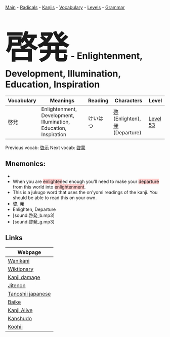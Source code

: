 <style> bigfont {font-size: 100px}</style>
[Main](../README.md) -
[Radicals](../radicals.md) -
[Kanjis](../kanjis.md) -
[Vocabulary](../vocabulary.md) -
[Levels](../levels.md) -
[Grammar](../grammar.md)
# <bigfont> 啓発</bigfont> - Enlightenment, Development, Illumination, Education, Inspiration 

| Vocabulary | Meanings | Reading | Characters | Level |
| --- | --- | --- | --- | --- |
| 啓発 | Enlightenment, Development, Illumination, Education, Inspiration | けいはつ |  [啓](../kanjis/啓.md) (Enlighten), [発](../kanjis/発.md) (Departure) | [Level 53](../levels/wk_level53.md) |

Previous vocab: [啓示](啓示.md) Next vocab: [啓蒙](啓蒙.md) 

## Mnemonics:

* 
* When you are <span style="background-color:#ffcccb"> enlighten</span>ed enough you'll need to make your <span style="background-color:#ffcccb"> departure</span> from this world into <span style="background-color:#ffcccb"> enlightenment</span>.
* This is a jukugo word that uses the on'yomi readings of the kanji. You should be able to read this on your own.
* 啓, 発
* Enlighten, Departure
* [sound:啓発_b.mp3]
* [sound:啓発_g.mp3]


## Links 

| Webpage |
| --- |
| [Wanikani          ](https://www.wanikani.com/kanji/啓発) |
| [Wiktionary        ](https://en.wiktionary.org/wiki/啓発) |
| [Kanji damage      ](http://www.kanjidamage.com/kanji/search?utf8=✓&q=啓発) |
| [Jitenon           ](https://jitenon.com/kanji/啓発) |
| [Tanoshii japanese ](https://www.tanoshiijapanese.com/dictionary/kanji.cfm?k=啓発) |
| [Baike             ](https://baike.baidu.com/item/啓発) |
| [Kanji Alive       ](https://app.kanjialive.com/啓発) |
| [Kanshudo          ](https://www.kanshudo.com/searchmn?q=啓発) |
| [Koohii            ](https://kanji.koohii.com/study/kanji/啓発) |
